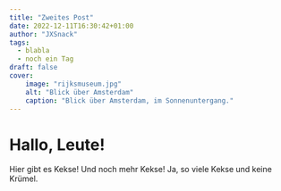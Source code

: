 ```yaml
---
title: "Zweites Post"
date: 2022-12-11T16:30:42+01:00
author: "JXSnack"
tags:
  - blabla
  - noch ein Tag
draft: false
cover:
    image: "rijksmuseum.jpg"
    alt: "Blick über Amsterdam"
    caption: "Blick über Amsterdam, im Sonnenuntergang."
---
```


# Hallo, Leute!

Hier gibt es Kekse!
Und noch mehr Kekse!
Ja, so viele Kekse und keine Krümel.
